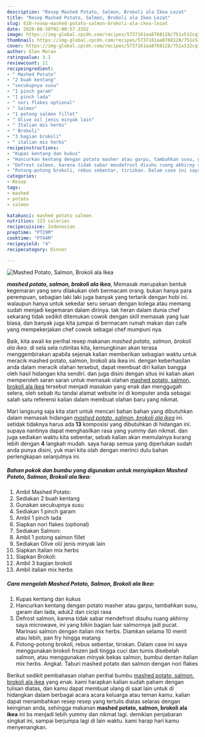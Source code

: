 ```yaml
---
description: "Resep Mashed Potato, Salmon, Brokoli ala Ikea Lezat"
title: "Resep Mashed Potato, Salmon, Brokoli ala Ikea Lezat"
slug: 610-resep-mashed-potato-salmon-brokoli-ala-ikea-lezat
date: 2020-08-30T02:00:57.335Z
image: https://img-global.cpcdn.com/recipes/5737161aa8768128/751x532cq70/mashed-potato-salmon-brokoli-ala-ikea-foto-resep-utama.jpg
thumbnail: https://img-global.cpcdn.com/recipes/5737161aa8768128/751x532cq70/mashed-potato-salmon-brokoli-ala-ikea-foto-resep-utama.jpg
cover: https://img-global.cpcdn.com/recipes/5737161aa8768128/751x532cq70/mashed-potato-salmon-brokoli-ala-ikea-foto-resep-utama.jpg
author: Glen Moran
ratingvalue: 3.1
reviewcount: 11
recipeingredient:
- " Mashed Potato"
- "2 buah kentang"
- "secukupnya susu"
- "1 pinch garam"
- "1 pinch lada"
- " nori flakes optional"
- " Salmon"
- "1 potong salmon fillet"
- " Olive oil jenis minyak lain"
- " Italian mix herbs"
- " Brokoli"
- "3 bagian brokoli"
- " italian mix herbs"
recipeinstructions:
- "Kupas kentang dan kukus"
- "Hancurkan kentang dengan potato masher atau garpu, tambahkan susu, garam dan lada, aduk2 dan cicipi rasa"
- "Defrost salmon, karena tidak sabar mendefrost disuhu ruang akhirny saya microwave, ini yang bikin bagian luar salmonnya jadi pucat. Marinasi salmon dengan italian mix herbs. Diamkan selama 10 menit atau lebih, pan fry hingga matang"
- "Potong-potong brokoli, rebus sebentar, tiriskan. Dalam case ini saya menggunakan brokoli frozen jadi tingga cuci dan tumis disebelah salmon, atau menggunakan minyak bekas salmon, bumbui dentan italian mix herbs. Angkat. Taburi mashed potato dan salmon dengan nori flakes"
categories:
- Resep
tags:
- mashed
- potato
- salmon

katakunci: mashed potato salmon 
nutrition: 123 calories
recipecuisine: Indonesian
preptime: "PT29M"
cooktime: "PT44M"
recipeyield: "4"
recipecategory: Dinner

---
```



![Mashed Potato, Salmon, Brokoli ala Ikea](https://img-global.cpcdn.com/recipes/5737161aa8768128/751x532cq70/mashed-potato-salmon-brokoli-ala-ikea-foto-resep-utama.jpg)

<b><i>mashed potato, salmon, brokoli ala ikea</i></b>, Memasak merupakan bentuk kegemaran yang seru dilakukan oleh bermacam orang. bukan hanya para perempuan, sebagian laki laki juga banyak yang tertarik dengan hobi ini. walaupun hanya untuk sekedar seru seruan dengan kolega atau memang sudah menjadi kegemaran dalam dirinya. tak heran dalam dunia chef sekarang tidak sedikit ditemukan cowok dengan skill memasak yang luar biasa, dan banyak juga kita jumpai di bermacam rumah makan dan cafe yang mempekerjakan chef cowok sebagai chef mumpuni nya.



Baik, kita awali ke perihal resep makanan <i>mashed potato, salmon, brokoli ala ikea</i>. di sela sela rutinitas kita, kemungkinan akan terasa menggembirakan apabila sejenak kalian memberikan sebagian waktu untuk meracik mashed potato, salmon, brokoli ala ikea ini. dengan keberhasilan anda dalam meracik olahan tersebut, dapat membuat diri kalian bangga oleh hasil hidangan kita sendiri. dan juga disini dengan situs ini kalian akan memperoleh saran saran untuk memasak olahan <u>mashed potato, salmon, brokoli ala ikea</u> tersebut menjadi masakan yang enak dan menggugah selera, oleh sebab itu tandai alamat website ini di komputer anda sebagai salah satu referensi kalian dalam membuat olahan baru yang nikmat.


Mari langsung saja kita start untuk mencari bahan bahan yang dibutuhkan dalam memasak hidangan <u><i>mashed potato, salmon, brokoli ala ikea</i></u> ini. setidak tidaknya harus ada <b>13</b> komposisi yang dibutuhkan di hidangan ini. supaya nantinya dapat menghasilkan rasa yang yummy dan nikmat. dan juga sediakan waktu kita sebentar, sebab kalian akan memulainya kurang lebih dengan <b>4</b> langkah mudah. saya harap semua yang diperlukan sudah anda punya disini, yuk mari kita olah dengan merinci dulu bahan perlengkapan selanjutnya ini.

<!--inarticleads1-->

##### Bahan pokok dan bumbu yang digunakan untuk menyiapkan Mashed Potato, Salmon, Brokoli ala Ikea:

1. Ambil  Mashed Potato:
1. Sediakan 2 buah kentang
1. Gunakan secukupnya susu
1. Sediakan 1 pinch garam
1. Ambil 1 pinch lada
1. Siapkan  nori flakes (optional)
1. Sediakan  Salmon:
1. Ambil 1 potong salmon fillet
1. Sediakan  Olive oil/ jenis minyak lain
1. Siapkan  Italian mix herbs
1. Siapkan  Brokoli:
1. Ambil 3 bagian brokoli
1. Ambil  italian mix herbs




<!--inarticleads2-->

##### Cara mengolah Mashed Potato, Salmon, Brokoli ala Ikea:

1. Kupas kentang dan kukus
1. Hancurkan kentang dengan potato masher atau garpu, tambahkan susu, garam dan lada, aduk2 dan cicipi rasa
1. Defrost salmon, karena tidak sabar mendefrost disuhu ruang akhirny saya microwave, ini yang bikin bagian luar salmonnya jadi pucat. Marinasi salmon dengan italian mix herbs. Diamkan selama 10 menit atau lebih, pan fry hingga matang
1. Potong-potong brokoli, rebus sebentar, tiriskan. Dalam case ini saya menggunakan brokoli frozen jadi tingga cuci dan tumis disebelah salmon, atau menggunakan minyak bekas salmon, bumbui dentan italian mix herbs. Angkat. Taburi mashed potato dan salmon dengan nori flakes




Berikut sedikit pembahasan olahan perihal bumbu <u>mashed potato, salmon, brokoli ala ikea</u> yang enak. kami harapkan kalian sudah paham dengan tulisan diatas, dan kamu dapat membuat ulang di saat lain untuk di hidangkan dalam berbagai acara acara keluarga atau teman kamu. kalian dapat menambahkan resep resep yang tertulis diatas selaras dengan keinginan anda, sehingga makanan <b>mashed potato, salmon, brokoli ala ikea</b> ini bs menjadi lebih yummy dan nikmat lagi. demikian penjabaran singkat ini, sampai berjumpa lagi di lain waktu. kami harap hari kamu menyenangkan.
